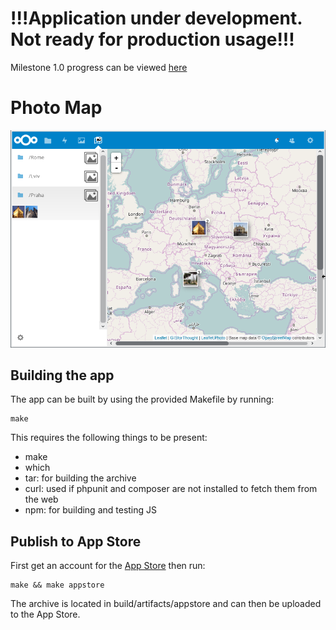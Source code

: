 # !!!Application under development. Not ready for production usage!!!
Milestone 1.0 progress can be viewed [here](http://github.com/BatPio/PhotoMap/milestone/1)

# Photo Map

![screenshot1](https://raw.githubusercontent.com/BatPio/PhotoMap/master/screenshots/1.png)

## Building the app

The app can be built by using the provided Makefile by running:

    make

This requires the following things to be present:
* make
* which
* tar: for building the archive
* curl: used if phpunit and composer are not installed to fetch them from the web
* npm: for building and testing JS


## Publish to App Store

First get an account for the [App Store](http://apps.nextcloud.com/) then run:

    make && make appstore

The archive is located in build/artifacts/appstore and can then be uploaded to the App Store.
